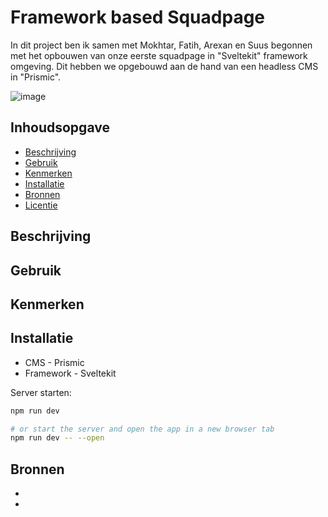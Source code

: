 # Framework based Squadpage

In dit project ben ik samen met Mokhtar, Fatih, Arexan en Suus begonnen met het opbouwen van onze eerste squadpage in "Sveltekit" framework omgeving. Dit hebben we opgebouwd aan de hand van een headless CMS in "Prismic". 

![image](https://github.com/jtoufik/S3-squad-page/assets/112856590/2ddfc1f7-fa38-4494-8c34-e96d0d4060e3)


<!-- Geef je project een titel en schrijf in één zin wat het is -->

## Inhoudsopgave

  * [Beschrijving](#beschrijving)
  * [Gebruik](#gebruik)
  * [Kenmerken](#kenmerken)
  * [Installatie](#installatie)
  * [Bronnen](#bronnen)
  * [Licentie](#licentie)

## Beschrijving


<!-- Bij Beschrijving staat kort beschreven wat voor project het is en wat je hebt gemaakt -->
<!-- Voeg een mooie poster visual toe 📸 -->
<!-- Voeg een link toe naar Github Pages 🌐-->

## Gebruik

## Kenmerken
<!-- Bij Kenmerken staat welke technieken zijn gebruikt en hoe. Wat is de HTML structuur? Wat zijn de belangrijkste dingen in CSS? Wat is er met JS gedaan en hoe? Misschien heb je iets met NodeJS gedaan, of heb je een framwork of library gebruikt? -->


## Installatie
<!-- Bij Instalatie staat hoe een andere developer aan jouw repo kan werken -->

* CMS - Prismic
* Framework - Sveltekit


Server starten:

```bash
npm run dev

# or start the server and open the app in a new browser tab
npm run dev -- --open
```

## Bronnen

* 
* 



